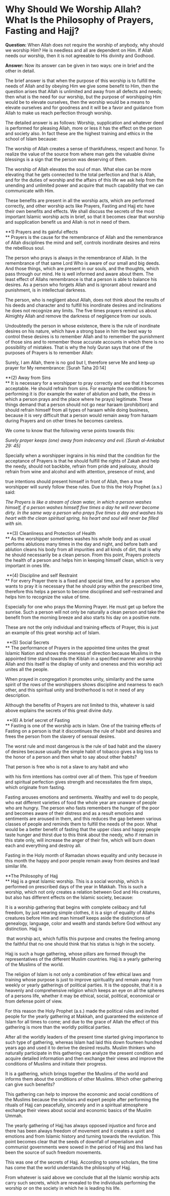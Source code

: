 Why Should We Worship Allah? What Is the Philosophy of Prayers, Fasting and Hajj?
=================================================================================

**Question:** When Allah does not require the worship of anybody, why
should we worship Him? He is needless and all are dependent on Him. If
Allah needs our worship, then it is not agreeable to His divinity and
Godhood.

**Answer:** Now its answer can be given in two ways: one in brief and
the other in detail.

The brief answer is that when the purpose of this worship is to fulfill
the needs of Allah and by obeying Him we give some benefit to Him, then
the question arises that Allah is unlimited and away from all defects
and needs; then what is the need for our worship, but the purpose of
worshipping Him would be to elevate ourselves, then the worship would be
a means to elevate ourselves and for goodness and it will be a favor and
guidance from Allah to make us reach perfection through worship.

The detailed answer is as follows: Worship, supplication and whatever
deed is performed for pleasing Allah, more or less it has the effect on
the person and society also. In fact these are the highest training and
ethics in the school of Islam because:

The worship of Allah creates a sense of thankfulness, respect and honor.
To realize the value of the source from where man gets the valuable
divine blessings is a sign that the person was deserving of them.

The worship of Allah elevates the soul of man. What else can be more
elevating that he gets connected to the total perfection and that is
Allah, and for the duties of worship and the affairs of this life we ask
help from the unending and unlimited power and acquire that much
capability that we can communicate with Him.

These benefits are present in all the worship acts, which are performed
correctly, and other worship acts like Prayers, Fasting and Hajj etc
have their own benefits and effects. We shall discuss the secrets of the
most important Islamic worship acts in brief, so that it becomes clear
that worship and supplication benefit us and Allah is not in need of
them.

**1) Prayers and its gainful effects  
** Prayers is the cause for the remembrance of Allah and the remembrance
of Allah disciplines the mind and self, controls inordinate desires and
reins the rebellious soul.

The person who prays is always in the remembrance of Allah. In the
remembrance of that same Lord Who is aware of our small and big deeds.
And those things, which are present in our souls, and the thoughts,
which pass through our mind. He is well informed and aware about them.
The least effect of Allahs remembrance is that a person is able to
balance his desires. As a person who forgets Allah and is ignorant about
reward and punishment, is in intellectual darkness.

The person, who is negligent about Allah, does not think about the
results of his deeds and character and to fulfill his inordinate desires
and inclinations he does not recognize any limits. The five times
prayers remind us about Almighty Allah and remove the darkness of
negligence from our souls.

Undoubtedly the person in whose existence, there is the rule of
inordinate desires on his nature, which have a strong base in him the
best way to control these desires is to remember Allah and to remember
the punishment of those sins and to remember those accurate accounts in
which there is no possibility of mistakes. That is why the holy Quran
says that one of the purposes of Prayers is to remember Allah:

Surely, I am Allah, there is no god but I, therefore serve Me and keep
up prayer for My remembrance: [Surah Taha 20:14]

**(2) Away from Sins  
** It is necessary for a worshipper to pray correctly and see that it
becomes acceptable. He should refrain from sins. For example the
conditions for performing it is (for example the water of ablution and
bath, the dress in which a person prays and the place where he prays)
legitimate. These things demand that a person should not go near haraam
(prohibition) and should refrain himself from all types of haraam while
doing business, because it is very difficult that a person would remain
away from haraam during Prayers and on other times he becomes careless.

We come to know that the following verse points towards this:

*Surely prayer keeps (one) away from indecency and evil. [Surah
al-Ankabut 29: 45]*

Specially when a worshipper ingrains in his mind that the condition for
the acceptance of Prayers is that he should fulfill the rights of Zakah
and help the needy, should not backbite, refrain from pride and
jealousy, should refrain from wine and alcohol and with attention,
presence of mind, and

true intentions should present himself in front of Allah, then a true
worshipper will surely follow these rules. Due to this the Holy Prophet
(a.s.) said:

*The Prayers is like a stream of clean water, in which a person washes
himself, if a person washes himself five times a day he will never
become dirty. In the same way a person who prays five times a day and
washes his heart with the clean spiritual spring, his heart and soul
will never be filled with sin.*

 **(3) Cleanliness and Protection of Health  
** As the worshipper sometimes washes his whole body and as usual
performs ablutions many times in the day and night, and before bath and
ablution cleans his body from all impurities and all kinds of dirt, that
is why he should necessarily be a clean person. From this point, Prayers
protects the health of a person and helps him in keeping himself clean,
which is very important in ones life.

 **(4) Discipline and self Restraint  
** For every Prayer there is a fixed and special time, and for a person
who wants to pray it is necessary that he should pray within the
prescribed time, therefore this helps a person to become disciplined and
self-restrained and helps him to recognize the value of time.

Especially for one who prays the Morning Prayer. He must get up before
the sunrise. Such a person will not only be naturally a clean person and
take the benefit from the morning breeze and also starts his day on a
positive note.

These are not the only individual and training effects of Prayer, this
is just an example of this great worship act of Islam.

 **(5) Social Secrets  
** The performance of Prayers in the appointed time unites the great
Islamic Nation and shows the oneness of direction because Muslims in the
appointed time stand towards the Kiblah in a specified manner and
worship Allah and this itself is the display of unity and oneness and
this worship act unites all the people.

When prayed in congregation it promotes unity, similarity and the same
spirit of the rows of the worshippers shows discipline and nearness to
each other, and this spiritual unity and brotherhood is not in need of
any description.

Although the benefits of Prayers are not limited to this, whatever is
said above explains the secrets of this great divine duty.

 **(6) A brief secret of Fasting  
** Fasting is one of the worship acts in Islam. One of the training
effects of Fasting on a person is that it discontinues the rule of habit
and desires and frees the person from the slavery of sensual desires.

The worst rule and most dangerous is the rule of bad habit and the
slavery of desires because usually the simple habit of tobacco gives a
big loss to the honor of a person and then what to say about other
habits?

That person is free who is not a slave to any habit and who

with his firm intentions has control over all of them. This type of
freedom and spiritual perfection gives strength and necessitates the
firm steps, which originate from fasting.

Fasting arouses emotions and sentiments. Wealthy and well to do people,
who eat different varieties of food the whole year are unaware of people
who are hungry. The person who fasts remembers the hunger of the poor
and becomes aware of their distress and as a result emotions and
sentiments are aroused in them, and this reduces the gap between various
classes of people and reminds them to fulfill the needs of the poor.
What would be a better benefit of fasting that the upper class and happy
people taste hunger and thirst due to this think about the needy, who if
remain in this state only, will increase the anger of their fire, which
will burn down each and everything and destroy all.

Fasting in the Holy month of Ramadan shows equality and unity because in
this month the happy and poor people remain away from desires and lead
similar life.

**The Philosophy of Hajj  
** Hajj is a great Islamic worship. This is a social worship, which is
performed on prescribed days of the year in Makkah. This is such a
worship, which not only creates a relation between God and His
creatures, but also has different effects on the Islamic society,
because:

It is a worship gathering that begins with complete celibacy and full
freedom, by just wearing simple clothes, it is a sign of equality of
Allahs creatures before Him and man himself keeps aside the distinctions
of genealogy, language, color and wealth and stands before God without
any distinction. Hajj is

 that worship act, which fulfils this purpose and creates the feeling
among the faithful that no one should think that his status is high in
the society.

Hajj is such a huge gathering, whose pillars are formed through the
representatives of the different Muslim countries. Hajj is a yearly
gathering of the Muslims of the world.

The religion of Islam is not only a combination of few ethical laws and
training whose purpose is just to improve spirituality and remain away
from weekly or yearly gatherings of political parties. It is the
opposite, that it is a heavenly and comprehensive religion which keeps
an eye on all the spheres of a persons life, whether it may be ethical,
social, political, economical or from defense point of view.

For this reason the Holy Prophet (a.s.) made the political rules and
invited people for the yearly gathering at Makkah, and guaranteed the
existence of Islam for all times to come; and due to the grace of Allah
the effect of this gathering is more than the worldly political parties.

After all the worldly leaders of the present time started giving
importance to such type of gathering, whereas Islam had laid this down
fourteen hundred years ago and used it to derive the desired results.
Muslim thinkers who naturally participate in this gathering can analyze
the present condition and acquire detailed information and then exchange
their views and improve the conditions of Muslims and initiate their
progress.

It is a gathering, which brings together the Muslims of the world and
informs them about the conditions of other Muslims. Which other
gathering can give such benefits?

This gathering can help to improve the economic and social conditions of
the Muslims because the scholars and expert people after performing the
rituals of Hajj can peacefully, sincerely and in a spiritual atmosphere
exchange their views about social and economic basics of the Muslim
Ummah.

The yearly gathering of Hajj has always opposed injustice and force and
there has been always freedom of movement and it creates a spirit and
emotions and from Islamic history and turning towards the revolution.
This point becomes clear that the seeds of downfall of imperialism and
communist governments were sowed in the period of Hajj and this land has
been the source of such freedom movements.

This was one of the secrets of Hajj. According to some scholars, the
time has come that the world understands the philosophy of Hajj.

From whatever is said above we conclude that all the Islamic worship
acts carry such secrets, which are revealed to the individuals
performing the worship or on the society in which he is leading his
life.

